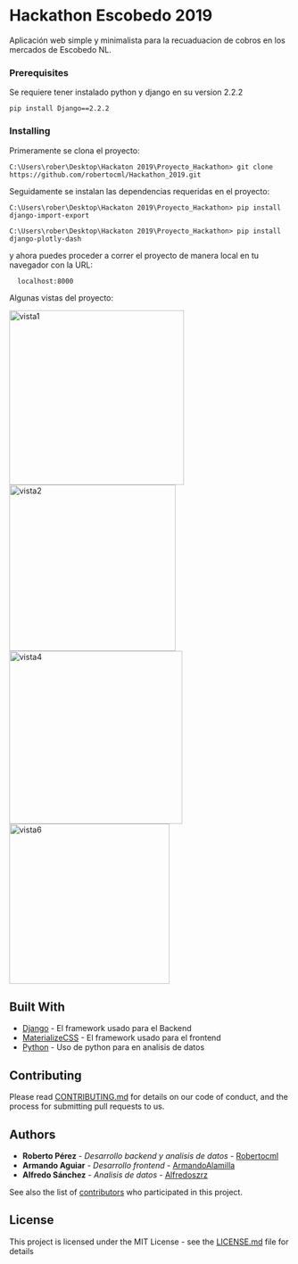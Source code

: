 # Hackathon Escobedo 2019

Aplicación web simple y minimalista para la recuaduacion de cobros en los mercados de Escobedo NL.


### Prerequisites

Se requiere tener instalado python y django en su version 2.2.2

```
pip install Django==2.2.2
```

### Installing

Primeramente se clona el proyecto:
```
C:\Users\rober\Desktop\Hackaton 2019\Proyecto_Hackathon> git clone https://github.com/robertocml/Hackathon_2019.git
```

Seguidamente se instalan las dependencias requeridas en el proyecto:

```
C:\Users\rober\Desktop\Hackaton 2019\Proyecto_Hackathon> pip install django-import-export
```
```
C:\Users\rober\Desktop\Hackaton 2019\Proyecto_Hackathon> pip install django-plotly-dash
```

y ahora puedes proceder a correr el proyecto de manera local en tu navegador con la URL:

```
  localhost:8000
```

Algunas vistas del proyecto:

<img width="313" alt="vista1" src="https://user-images.githubusercontent.com/12022308/70464015-acc74580-1a83-11ea-8cb0-91f5319a527f.PNG">

<img width="298" alt="vista2" src="https://user-images.githubusercontent.com/12022308/70463853-54904380-1a83-11ea-95f1-86cfcaab5a72.PNG">

<img width="310" alt="vista4" src="https://user-images.githubusercontent.com/12022308/70465048-b5b91680-1a85-11ea-81cb-e3e1a53a160e.PNG">

<img width="287" alt="vista6" src="https://user-images.githubusercontent.com/12022308/70465071-c073ab80-1a85-11ea-9323-d242ab4d5f96.PNG">



## Built With

* [Django](http://www.dropwizard.io/1.0.2/docs/) - El framework usado para el Backend
* [MaterializeCSS](https://maven.apache.org/) - El framework usado para el frontend
* [Python](https://rometools.github.io/rome/) - Uso de python para en analisis de datos 

## Contributing

Please read [CONTRIBUTING.md](https://gist.github.com/PurpleBooth/b24679402957c63ec426) for details on our code of conduct, and the process for submitting pull requests to us.


## Authors

* **Roberto Pérez** - *Desarrollo backend y analisis de datos* - [Robertocml](https://github.com/PurpleBooth)
* **Armando Aguiar** - *Desarrollo frontend* - [ArmandoAlamilla](https://github.com/PurpleBooth)
* **Alfredo Sánchez** - *Analisis de datos* - [Alfredoszrz](https://github.com/alfredoszrz)

See also the list of [contributors](https://github.com/your/project/contributors) who participated in this project.

## License

This project is licensed under the MIT License - see the [LICENSE.md](LICENSE.md) file for details
